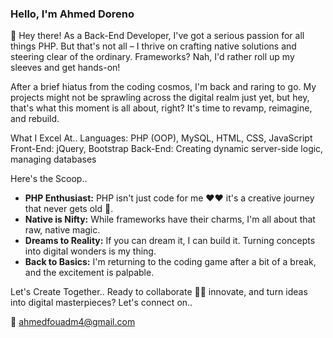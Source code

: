 <h3>Hello, I'm Ahmed Doreno</h3>

👋 Hey there! As a Back-End Developer, I've got a serious passion for all things PHP. But that's not all – I thrive on crafting native solutions and steering clear of the ordinary. Frameworks? Nah, I'd rather roll up my sleeves and get hands-on!

After a brief hiatus from the coding cosmos, I'm back and raring to go. My projects might not be sprawling across the digital realm just yet, but hey, that's what this moment is all about, right? It's time to revamp, reimagine, and rebuild.

What I Excel At..
Languages: PHP (OOP), MySQL, HTML, CSS, JavaScript
Front-End: jQuery, Bootstrap
Back-End: Creating dynamic server-side logic, managing databases

Here's the Scoop..
- <strong>PHP Enthusiast:</strong> PHP isn't just code for me ❤❤ it's a creative journey that never gets old 💪.
- <strong>Native is Nifty:</strong> While frameworks have their charms, I'm all about that raw, native magic.
- <strong>Dreams to Reality:</strong> If you can dream it, I can build it. Turning concepts into digital wonders is my thing.
- <strong>Back to Basics:</strong> I'm returning to the coding game after a bit of a break, and the excitement is palpable.

Let's Create Together..
Ready to collaborate 🚀🌟 innovate, and turn ideas into digital masterpieces? Let's connect on.. 

💌 ahmedfouadm4@gmail.com
